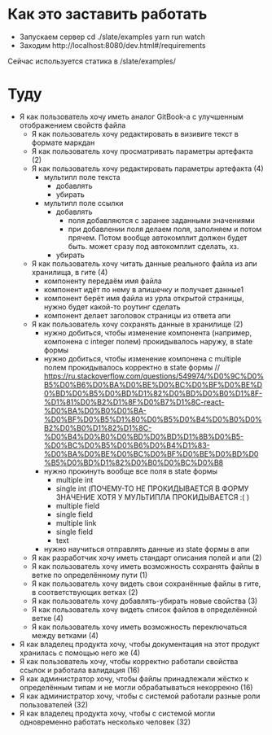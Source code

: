# Как это заставить работать

- Запускаем сервер
cd ./slate/examples
yarn run watch
- Заходим
http://localhost:8080/dev.html#/requirements

Сейчас используется статика в /slate/examples/

# Туду

- Я как пользователь хочу иметь аналог GitBook-а с улучшенным отображением свойств файла
    + Я как пользователь хочу редактировать в визивиге текст в формате маркдан
    + Я как пользователь хочу просматривать параметры артефакта (2)
    - Я как пользователь хочу редактировать параметры артефакта (4)
        - мультипл поле текста
            - добавлять
            - убирать
        - мультипл поле ссылки
            + добавлять 
                + поля добавляются с заранее заданными значениями
                + при добавлении поля делаем поля, заполняем и потом прячем. Потом вообще автокомплит должен будет быть.
                  может сразу под автокомплит сделать, хз.
            - убирать
    - Я как пользователь хочу читать данные реального файла из апи хранилища, в гите (4)
        + компоненту передаём имя файла
        + компонент идёт по нему в апишечку и получает данные1
        - компонент берёт имя файла из урла открытой страницы, нужно будет какой-то роутинг сделать
        - компонент делает заголовок страницы из ответа апи
    - Я как пользователь хочу сохранять данные в хранилище (2)
        + нужно добиться, чтобы изменение компонента (например, компонена с integer полем) прокидывалось наружу, в state формы
        + нужно добиться, чтобы изменение компонена с multiple полем прокидывалось корректно в state формы
            // https://ru.stackoverflow.com/questions/549974/%D0%9C%D0%B5%D0%B6%D0%BA%D0%BE%D0%BC%D0%BF%D0%BE%D0%BD%D0%B5%D0%BD%D1%82%D0%BD%D0%B0%D1%8F-%D1%81%D0%B2%D1%8F%D0%B7%D1%8C-react-%D0%BA%D0%B0%D0%BA-%D0%BF%D0%B5%D1%80%D0%B5%D0%B4%D0%B0%D0%B2%D0%B0%D1%82%D1%8C-%D0%B4%D0%B0%D0%BD%D0%BD%D1%8B%D0%B5-%D0%BC%D0%B5%D0%B6%D0%B4%D1%83-%D0%BA%D0%BE%D0%BC%D0%BF%D0%BE%D0%BD%D0%B5%D0%BD%D1%82%D0%B0%D0%BC%D0%B8
        - нужно прокинуть вообще все поля в state формы
            + multiple int
            - single int (ПОЧЕМУ-ТО НЕ ПРОКИДЫВАЕТСЯ В ФОРМУ ЗНАЧЕНИЕ ХОТЯ У МУЛЬТИПЛА ПРОКИДЫВАЕТСЯ :( )
            + multiple field
            - single field
            - multiple link
            - single field
            - text
        - нужно научиться отправлять данные из state формы в апи
    - Я как разработчик хочу иметь стандарт описания полей и апи (2)
    - Я как пользователь хочу иметь возможность сохранять файлы в ветке по определённому пути (1)
    - Я как пользователь хочу видеть свои сохранённые файлы в гите, в соответствующих ветках (2)
    - Я как пользователь хочу добавлять-убирать новые свойства (3)
    - Я как пользователь хочу видеть список файлов в определённой ветке (4)
    - Я как пользователь хочу иметь возможность переключаться между ветками (4)
- Я как владелец продукта хочу, чтобы документация на этот продукт хранилась с помощью него же (4)
- Я как пользователь хочу, чтобы корректно работали свойства ссылок и работала валидация (16)
- Я как администратор хочу, чтобы файлы принадлежали жёстко к определённым типам и не могли обрабатываться некоррекно (16)
- Я как администратор хочу, чтобы с системой работали разные роли пользователей (32)
- Я как владелец продукта хочу, чтобы с системой могли одновременно работать несколько человек (32)
 
